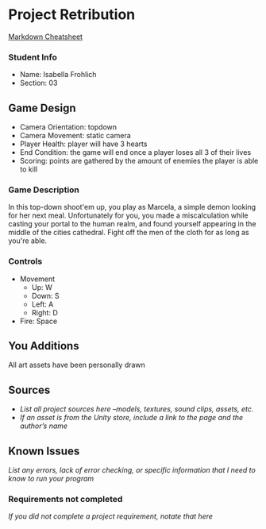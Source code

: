 # Project Retribution

[Markdown Cheatsheet](https://github.com/adam-p/markdown-here/wiki/Markdown-Here-Cheatsheet)

### Student Info

-   Name: Isabella Frohlich
-   Section: 03

## Game Design

-   Camera Orientation: topdown
-   Camera Movement: static camera
-   Player Health: player will have 3 hearts
-   End Condition: the game will end once a player loses all 3 of their lives
-   Scoring: points are gathered by the amount of enemies the player is able to kill 

### Game Description

In this top-down shoot'em up, you play as Marcela, a simple demon looking for her next meal. Unfortunately for you, you made a miscalculation while casting your portal to the human realm, and found yourself appearing in the middle of the cities cathedral. Fight off the men of the cloth for as long as you're able. 

### Controls

-   Movement
    -   Up: W
    -   Down: S
    -   Left: A
    -   Right: D
-   Fire: Space

## You Additions

All art assets have been personally drawn

## Sources

-   _List all project sources here –models, textures, sound clips, assets, etc._
-   _If an asset is from the Unity store, include a link to the page and the author’s name_

## Known Issues

_List any errors, lack of error checking, or specific information that I need to know to run your program_

### Requirements not completed

_If you did not complete a project requirement, notate that here_


